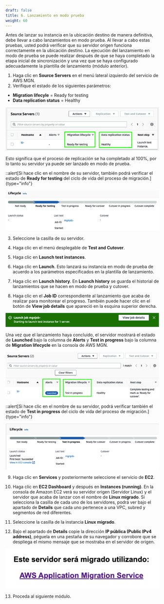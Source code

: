 ```yaml
---
draft: false
title: 6. Lanzamiento en modo prueba
weight: 60
---
```

Antes de lanzar su instancia en la ubicación destino de manera definitiva, debe llevar a cabo lanzamientos en modo prueba. Al llevar a cabo estas pruebas, usted podrá verificar que su servidor origen funciona correctamente en la ubicación destino. La ejecución del lanzamiento en modo de prueba se puede realizar después de que se haya completado la etapa inicial de sincronización y una vez que se haya configurado adecuadamente la plantilla de lanzamiento (módulo anterior).

1. Haga clic en **Source Servers** en el menú lateral izquierdo del servicio de AWS MGN.
2. Verifique el estado de los siguientes parámetros:

* **Migration lifecyle** = Ready for testing
* **Data replication status** = Healthy

![Data replication status = Healthy](/static/images/mgn/statushealthy.png)

Esto significa que el proceso de replicación se ha completado al 100%, por lo tanto su servidor ya puede ser lanzado en modo de prueba.

::alert[Si hace clic en el nombre de su servidor, también podrá verificar el estado de **Ready for testing** del ciclo de vida del proceso de migración.]{type="info"}

![Ready for testing](/static/images/mgn/readyfortesting.png)

3. Seleccione la casilla de su servidor.
4. Haga clic en el menú desplegable de **Test and Cutover**.
5. Haga clic en **Launch test instances**. 
6. Haga clic en **Launch**. Esto lanzará su instancia en modo de prueba de acuerdo a los parámetros especificados en la plantilla de lanzamiento.

7. Haga clic en **Launch history**. En **Launch history** se guarda el historial de lanzamientos que se hacen en modo de prueba y cutover.
8. Haga clic en el **Job ID** correspondiente al lanzamiento que acaba de realizar para monitorear el progreso. También puede hacer clic en el botón de **View job details** que apareció en la esquina superior derecha.

![View job details](/static/images/mgn/viewjobdetails.png)

Una vez que el lanzamiento haya concluido, el servidor mostrará el estado de **Launched** bajo la columna de **Alerts** y **Test in progress** bajo la columna de **Migration lifecycle** en la consola de AWS MGN.

![Servidor lanzado en modo prueba](/static/images/mgn/lanzado.png)

::alert[Si hace clic en el nombre de su servidor, podrá verificar también el estado de **Test in progress** del ciclo de vida del proceso de migración.]{type="info"}

![Test in progress](/static/images/mgn/testinprogress.png)

9. Haga clic en **Services** y posteriormente seleccione el servicio de **EC2**.
10. Haga clic en **EC2 Dashboard** y después en **Instances (running)**. En la consola de Amazon EC2 verá su servidor origen (Servidor Linux) y el servidor que acaba de lanzar con el nombre de **Linux migrado**. Si selecciona la casilla de cada uno de los servidores, podrá ver bajo el apartado de **Details** que cada uno pertenece a una VPC, subred y segmentos de red diferentes.

11. Seleccione la casilla de la instancia **Linux migrado**.
12. Bajo el apartado de **Details** copie la dirección **IP pública (Public IPv4 address)**, péguela en una pestaña de su navegador y corrobore que se despliega el mismo mensaje que se mostraba en el servidor de origen.
 
![Este servidor será migrado utilizando AWS Application Migration Service](/static/images/mgn/seramigrado.png)

13. Proceda al siguiente módulo.